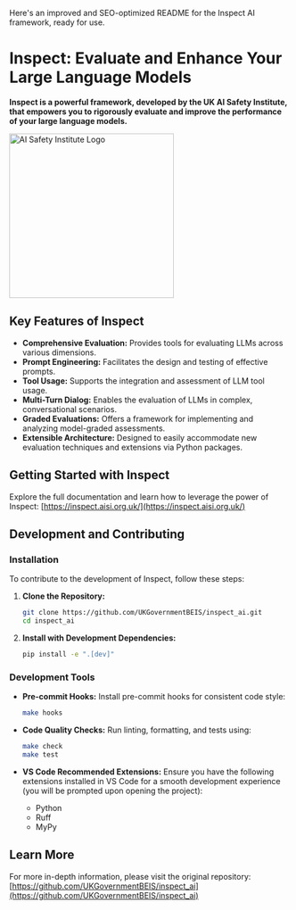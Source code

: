 Here's an improved and SEO-optimized README for the Inspect AI framework, ready for use.

# Inspect: Evaluate and Enhance Your Large Language Models

**Inspect is a powerful framework, developed by the UK AI Safety Institute, that empowers you to rigorously evaluate and improve the performance of your large language models.**

[<img width="295" src="https://inspect.aisi.org.uk/images/aisi-logo.svg" alt="AI Safety Institute Logo" />](https://aisi.gov.uk/)

## Key Features of Inspect

*   **Comprehensive Evaluation:** Provides tools for evaluating LLMs across various dimensions.
*   **Prompt Engineering:** Facilitates the design and testing of effective prompts.
*   **Tool Usage:** Supports the integration and assessment of LLM tool usage.
*   **Multi-Turn Dialog:** Enables the evaluation of LLMs in complex, conversational scenarios.
*   **Graded Evaluations:** Offers a framework for implementing and analyzing model-graded assessments.
*   **Extensible Architecture:** Designed to easily accommodate new evaluation techniques and extensions via Python packages.

## Getting Started with Inspect

Explore the full documentation and learn how to leverage the power of Inspect: [https://inspect.aisi.org.uk/](https://inspect.aisi.org.uk/)

## Development and Contributing

### Installation

To contribute to the development of Inspect, follow these steps:

1.  **Clone the Repository:**

    ```bash
    git clone https://github.com/UKGovernmentBEIS/inspect_ai.git
    cd inspect_ai
    ```

2.  **Install with Development Dependencies:**

    ```bash
    pip install -e ".[dev]"
    ```

### Development Tools

*   **Pre-commit Hooks:** Install pre-commit hooks for consistent code style:

    ```bash
    make hooks
    ```

*   **Code Quality Checks:** Run linting, formatting, and tests using:

    ```bash
    make check
    make test
    ```

*   **VS Code Recommended Extensions:** Ensure you have the following extensions installed in VS Code for a smooth development experience (you will be prompted upon opening the project):
    *   Python
    *   Ruff
    *   MyPy

## Learn More

For more in-depth information, please visit the original repository: [https://github.com/UKGovernmentBEIS/inspect_ai](https://github.com/UKGovernmentBEIS/inspect_ai)